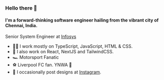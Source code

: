 ### Hello there 👋

#### I'm a forward-thinking software engineer hailing from the vibrant city of Chennai, India.

Senior System Engineer at [Infosys](https://www.infosys.com/)<br>

- 🧑‍💻 I work mostly on TypeScript, JavaScript, HTML & CSS.
- 🚀 I also work on React, NextJS and TailwindCSS.
- 🏎️ Motorsport Fanatic
- ⚽ Liverpool FC fan. YNWA 🔴
- 🎨 I occasionally post designs at [Instagram](https://www.instagram.com/hungry_goldfish). 
